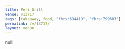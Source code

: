 ```yaml
---
title: Peri Grill
venue: v13717
tags: [takeaway, food, "fhrs:694419", "fhrs:799603"]
permalink: /v/13717/
layout: venue
---
```

null